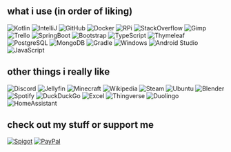 what i use (in order of liking)
-
![Kotlin](https://img.shields.io/badge/Kotlin-7F52FF.svg?style=for-the-badge&logo=Kotlin&logoColor=white)
![IntelliJ](https://img.shields.io/badge/IntelliJ%20IDEA-000000.svg?style=for-the-badge&logo=IntelliJ-IDEA&logoColor=white)
![GitHub](https://img.shields.io/badge/GitHub-181717.svg?style=for-the-badge&logo=GitHub&logoColor=white)
![Docker](https://img.shields.io/badge/Docker-2496ED.svg?style=for-the-badge&logo=Docker&logoColor=white)
![RPi](https://img.shields.io/badge/Raspberry%20Pi-A22846.svg?style=for-the-badge&logo=Raspberry-Pi&logoColor=white)
![StackOverflow](https://img.shields.io/badge/Stack%20Overflow-F58025.svg?style=for-the-badge&logo=Stack-Overflow&logoColor=white)
![Gimp](https://img.shields.io/badge/GIMP-5C5543.svg?style=for-the-badge&logo=GIMP&logoColor=white)
![Trello](https://img.shields.io/badge/Trello-0052CC.svg?style=for-the-badge&logo=Trello&logoColor=white)
![SpringBoot](https://img.shields.io/badge/Spring%20Boot-6DB33F.svg?style=for-the-badge&logo=Spring-Boot&logoColor=white)
![Bootstrap](https://img.shields.io/badge/Bootstrap-7952B3.svg?style=for-the-badge&logo=Bootstrap&logoColor=white)
![TypeScript](https://img.shields.io/badge/TypeScript-3178C6.svg?style=for-the-badge&logo=TypeScript&logoColor=white)
![Thymeleaf](https://img.shields.io/badge/Thymeleaf-005F0F.svg?style=for-the-badge&logo=Thymeleaf&logoColor=white)
![PostgreSQL](https://img.shields.io/badge/PostgreSQL-4169E1.svg?style=for-the-badge&logo=PostgreSQL&logoColor=white)
![MongoDB](https://img.shields.io/badge/MongoDB-47A248.svg?style=for-the-badge&logo=MongoDB&logoColor=white)
![Gradle](https://img.shields.io/badge/Gradle-02303A.svg?style=for-the-badge&logo=Gradle&logoColor=white)
![Windows](https://img.shields.io/badge/Windows%2011-0078D4.svg?style=for-the-badge&logo=Windows-11&logoColor=white)
![Android Studio](https://img.shields.io/badge/Android%20Studio-3DDC84.svg?style=for-the-badge&logo=Android-Studio&logoColor=white)
![JavaScript](https://img.shields.io/badge/JavaScript-F7DF1E.svg?style=for-the-badge&logo=JavaScript&logoColor=black)

other things i really like
-
![Discord](https://img.shields.io/badge/Discord-5865F2.svg?style=for-the-badge&logo=Discord&logoColor=white)
![Jellyfin](https://img.shields.io/badge/Jellyfin-00A4DC.svg?style=for-the-badge&logo=Jellyfin&logoColor=white)
![Minecraft](https://img.shields.io/badge/Minecraft-62B47A.svg?style=for-the-badge&logo=Minecraft&logoColor=white)
![Wikipedia](https://img.shields.io/badge/Wikipedia-000000.svg?style=for-the-badge&logo=Wikipedia&logoColor=white)
![Steam](https://img.shields.io/badge/Steam-000000.svg?style=for-the-badge&logo=Steam&logoColor=white)
![Ubuntu](https://img.shields.io/badge/Ubuntu-E95420.svg?style=for-the-badge&logo=Ubuntu&logoColor=white)
![Blender](https://img.shields.io/badge/Blender-F5792A.svg?style=for-the-badge&logo=Blender&logoColor=white)
![Spotify](https://img.shields.io/badge/Spotify-1DB954.svg?style=for-the-badge&logo=Spotify&logoColor=white)
![DuckDuckGo](https://img.shields.io/badge/DuckDuckGo-DE5833.svg?style=for-the-badge&logo=DuckDuckGo&logoColor=white)
![Excel](https://img.shields.io/badge/Microsoft%20Excel-217346.svg?style=for-the-badge&logo=Microsoft-Excel&logoColor=white)
![Thingverse](https://img.shields.io/badge/Thingiverse-248BFB.svg?style=for-the-badge&logo=Thingiverse&logoColor=white)
![Duolingo](https://img.shields.io/badge/Duolingo-58CC02.svg?style=for-the-badge&logo=Duolingo&logoColor=white)
![HomeAssistant](https://img.shields.io/badge/Home%20Assistant-41BDF5.svg?style=for-the-badge&logo=Home-Assistant&logoColor=white)

check out my stuff or support me
-
[![Spigot](https://img.shields.io/badge/my%20minecraft%20plugins-2-orange?style=for-the-badge)](https://www.spigotmc.org/resources/authors/maddinm.1254008/)
[![PayPal](https://img.shields.io/badge/PayPal-00457C.svg?style=for-the-badge&logo=PayPal&logoColor=white)](https://paypal.me/MaddinM)

